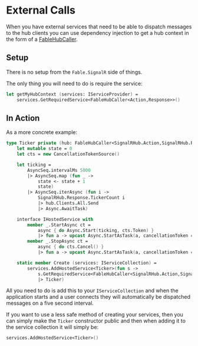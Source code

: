 # External Calls

When you have external services that need to be able to 
dispatch messages to the hub clients you can use dependency 
injection to get a hub context in the form of a [FableHubCaller](api#fablehubcaller).

## Setup

There is no setup from the `Fable.SignalR` side of things.

The only thing you will need to do is require the service:

```fsharp
let getMyHubContext (services: IServiceProvider) =
    services.GetRequiredService<FableHubCaller<Action,Response>>()
```

## In Action

As a more concrete example:

```fsharp
type Ticker private (hub: FableHubCaller<SignalRHub.Action,SignalRHub.Response>) =
    let mutable state = 0
    let cts = new CancellationTokenSource()

    let ticking =
        AsyncSeq.intervalMs 5000
        |> AsyncSeq.map (fun _ -> 
            state <- state + 1
            state)
        |> AsyncSeq.iterAsync (fun i ->
            SignalRHub.Response.TickerCount i
            |> hub.Clients.All.Send
            |> Async.AwaitTask)

    interface IHostedService with
        member _.StartAsync ct =
            async { do Async.Start(ticking, cts.Token) }
            |> fun a -> upcast Async.StartAsTask(a, cancellationToken = ct)
        member _.StopAsync ct =
            async { do cts.Cancel() }
            |> fun a -> upcast Async.StartAsTask(a, cancellationToken = ct)

    static member Create (services: IServiceCollection) =
        services.AddHostedService<Ticker>(fun s -> 
            s.GetRequiredService<FableHubCaller<SignalRHub.Action,SignalRHub.Response>>() 
            |> Ticker)
```

All you need to do is add this to your `IServiceCollection` and
when the application starts and a user connects they will
automatically be dispatched messages on a five second interval.

If you want to use a less safe method of creating your services,
then you can simply make the `Ticker` constructor public and then 
when adding it to the service collection it will simply be: 

```fsharp
services.AddHostedService<Ticker>()
```

